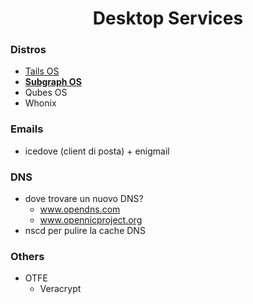 <h1 align="center">Desktop Services</h1>

### Distros
- [Tails OS](https://tails.boum.org/)
- [**Subgraph OS**](https://subgraph.com/)
- Qubes OS
- Whonix

### Emails
- icedove (client di posta) + enigmail

### DNS

- dove trovare un nuovo DNS?
    - www.opendns.com
    - www.opennicproject.org
- nscd per pulire la cache DNS

### Others

- OTFE
  - Veracrypt
